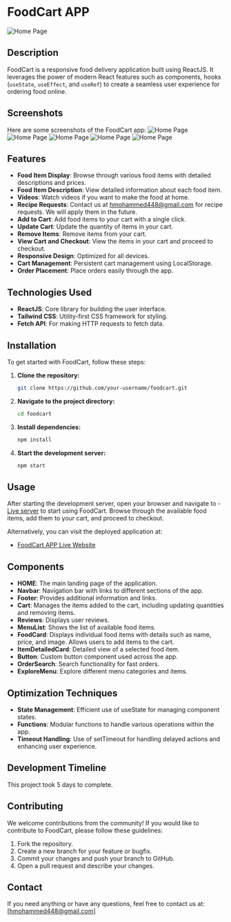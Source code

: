 # FoodCart APP

![Home Page](./src/assets/logoFoodCart.png)

## Description

FoodCart is a responsive food delivery application built using ReactJS. It leverages the power of modern React features such as components, hooks (`useState`, `useEffect`, and `useRef`) to create a seamless user experience for ordering food online.

## Screenshots

Here are some screenshots of the FoodCart app:
![Home Page](./src/assets/foodcartHome.png)
![Home Page](./src/assets/reviews.png)
![Home Page](./src/assets/cart.png)
![Home Page](./src/assets/productDetailedPage.png)
![Home Page](./src/assets/emptycart.png)

## Features

- **Food Item Display**: Browse through various food items with detailed descriptions and prices.
- **Food Item Description**: View detailed information about each food item.
- **Videos**: Watch videos if you want to make the food at home.
- **Recipe Requests**: Contact us at [hmohammed448@gmail.com](mailto:hmohammed448@gmail.com) for recipe requests. We will apply them in the future.
- **Add to Cart**: Add food items to your cart with a single click.
- **Update Cart**: Update the quantity of items in your cart.
- **Remove Items**: Remove items from your cart.
- **View Cart and Checkout**: View the items in your cart and proceed to checkout.
- **Responsive Design**: Optimized for all devices.
- **Cart Management**: Persistent cart management using LocalStorage.
- **Order Placement**: Place orders easily through the app.

## Technologies Used

- **ReactJS**: Core library for building the user interface.
- **Tailwind CSS**: Utility-first CSS framework for styling.
- **Fetch API**: For making HTTP requests to fetch data.

## Installation

To get started with FoodCart, follow these steps:

1. **Clone the repository:**
   ```bash
   git clone https://github.com/your-username/foodcart.git
   ```
2. **Navigate to the project directory:**
   ```bash
   cd foodcart
   ```
3. **Install dependencies:**
   ```bash
   npm install
   ```
4. **Start the development server:**
   ```bash
   npm start
   ```

## Usage

After starting the development server, open your browser and navigate to - [Live server](`http://localhost:5173`) to start using FoodCart. Browse through the available food items, add them to your cart, and proceed to checkout.

Alternatively, you can visit the deployed application at:

- [FoodCart APP Live Website](https://koof-git.vercel.app/)

## Components

- **HOME**: The main landing page of the application.
- **Navbar**: Navigation bar with links to different sections of the app.
- **Footer**: Provides additional information and links.
- **Cart**: Manages the items added to the cart, including updating quantities and removing items.
- **Reviews**: Displays user reviews.
- **MenuList**: Shows the list of available food items.
- **FoodCard**: Displays individual food items with details such as name, price, and image. Allows users to add items to the cart.
- **ItemDetailedCard**: Detailed view of a selected food item.
- **Button**: Custom button component used across the app.
- **OrderSearch**: Search functionality for fast orders.
- **ExploreMenu**: Explore different menu categories and items.

## Optimization Techniques

- **State Management**: Efficient use of useState for managing component states.
- **Functions**: Modular functions to handle various operations within the app.
- **Timeout Handling**: Use of setTimeout for handling delayed actions and enhancing user experience.

## Development Timeline

This project took 5 days to complete.

## Contributing

We welcome contributions from the community! If you would like to contribute to FoodCart, please follow these guidelines:

1. Fork the repository.
2. Create a new branch for your feature or bugfix.
3. Commit your changes and push your branch to GitHub.
4. Open a pull request and describe your changes.

## Contact

If you need anything or have any questions, feel free to contact us at: [hmohammed448@gmail.com]
